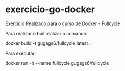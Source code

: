 # exercicio-go-docker
Exercicio Realizado para o curso de Docker - Fullcycle

Para realizar o buil realizar o comando:

docker build -t gugags6/fullcycle:latest .

Para executar:

docker run -it --name fullcycle gugags6/fullcycle
